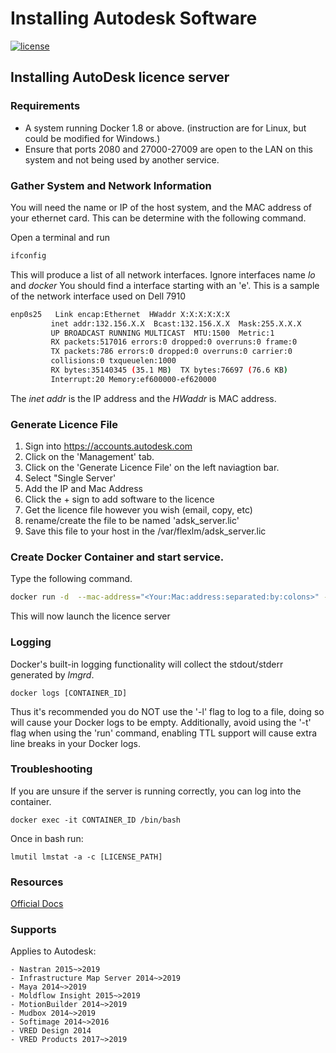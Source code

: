 # Installing Autodesk Software
[![license](https://img.shields.io/github/license/mashape/apistatus.svg)]()

## Installing AutoDesk licence server
### Requirements
* A system running Docker 1.8 or above. (instruction are for Linux, but could be modified for Windows.)
* Ensure that ports 2080 and 27000-27009 are open to the LAN on this system and not being used by another service.

### Gather System and Network Information
You will need the name or IP of the host system, and the MAC address of your ethernet card. This can be determine with the following command. 

 Open a terminal and run 
 ```sh
 ifconfig
 ```
 
 This will produce a list of all network interfaces. Ignore interfaces name *lo* and *docker* You should find a interface starting with an 'e'. This is a sample of the network interface used on Dell 7910
 ```sh
 enp0s25   Link encap:Ethernet  HWaddr X:X:X:X:X:X  
          inet addr:132.156.X.X  Bcast:132.156.X.X  Mask:255.X.X.X
          UP BROADCAST RUNNING MULTICAST  MTU:1500  Metric:1
          RX packets:517016 errors:0 dropped:0 overruns:0 frame:0
          TX packets:786 errors:0 dropped:0 overruns:0 carrier:0
          collisions:0 txqueuelen:1000 
          RX bytes:35140345 (35.1 MB)  TX bytes:76697 (76.6 KB)
          Interrupt:20 Memory:ef600000-ef620000 
 ```
 The *inet addr* is the IP address and the *HWaddr* is MAC address.
 ### Generate Licence File
 1. Sign into https://accounts.autodesk.com
 2. Click on the 'Management' tab. 
 3. Click on the 'Generate Licence File' on the left naviagtion bar.
 4. Select "Single Server'
 5. Add the IP and Mac Address 
 6. Click the + sign to add software to the licence
 7. Get the licence file however you wish (email, copy, etc) 
 8. rename/create the file to be named 'adsk_server.lic'
 9. Save this file to your host in the /var/flexlm/adsk_server.lic
 
### Create Docker Container and start service. 
Type the following command. 
```sh
docker run -d  --mac-address="<Your:Mac:address:separated:by:colons>" -h <Your IP Address> -v /var/flexlm/adsk_server.lic:/usr/local/flexlm/licenses/license.dat:ro -p 2080:2080 -p 27000-27009:27000-27009 --restart=always canmet/docker-adlmflexnetserver
```
This will now launch the licence server 


### Logging

Docker's built-in logging functionality will collect the stdout/stderr generated by _lmgrd_. 

    docker logs [CONTAINER_ID]

Thus it's recommended you do NOT use the '-l' flag to log to a file, doing so will cause your Docker logs to be empty.  Additionally, avoid using the '-t' flag when using the 'run' command, enabling TTL support will cause extra line breaks in your Docker logs.

### Troubleshooting

If you are unsure if the server is running correctly, you can log into the container.

    docker exec -it CONTAINER_ID /bin/bash

Once in bash run: 

    lmutil lmstat -a -c [LICENSE_PATH]

### Resources
[Official Docs](https://knowledge.autodesk.com/search-result/caas/downloads/content/autodesk-network-license-manager-for-linux.html)

### Supports
Applies to Autodesk:

    - Nastran 2015~>2019
    - Infrastructure Map Server 2014~>2019
    - Maya 2014~>2019
    - Moldflow Insight 2015~>2019
    - MotionBuilder 2014~>2019
    - Mudbox 2014~>2019
    - Softimage 2014~>2016
    - VRED Design 2014
    - VRED Products 2017~>2019
